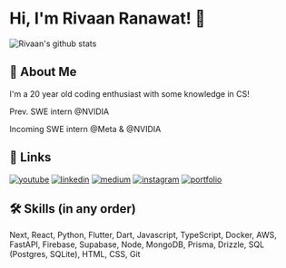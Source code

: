 # Hi, I'm Rivaan Ranawat! 👋

![Rivaan's github stats](https://github-readme-stats.vercel.app/api?username=rivaanranawat&show_icons=true&theme=react)
## 🚀 About Me
I'm a 20 year old coding enthusiast with some knowledge in CS!

Prev. SWE intern @NVIDIA

Incoming SWE intern @Meta & @NVIDIA


## 🔗 Links
[![youtube](https://img.shields.io/badge/youtube-ff0000?style=for-the-badge&logo=youtube&logoColor=white)](https://www.youtube.com/@RivaanRanawat)
[![linkedin](https://img.shields.io/badge/linkedin-0A66C2?style=for-the-badge&logo=linkedin&logoColor=white)](https://www.linkedin.com/in/rivaan-ranawat/)
[![medium](https://img.shields.io/badge/medium-fff?style=for-the-badge&logo=medium&logoColor=black)](https://namanrivaan.medium.com)
[![instagram](https://img.shields.io/badge/instagram-1DA1F2?style=for-the-badge&logo=instagram&logoColor=white)](http://instagram.com/optimalcoding/)
[![portfolio](https://img.shields.io/badge/my_portfolio-000?style=for-the-badge&logo=ko-fi&logoColor=white)](https://rivaanranawat.com)


## 🛠 Skills (in any order)
Next, React, Python, Flutter, Dart, Javascript, TypeScript, Docker, AWS, FastAPI, Firebase, Supabase, Node, MongoDB, Prisma, Drizzle, SQL (Postgres, SQLite), HTML, CSS, Git
